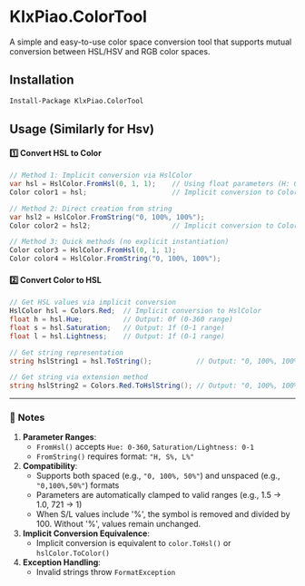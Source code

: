 ﻿# KlxPiao.ColorTool

A simple and easy-to-use color space conversion tool that supports mutual conversion between HSL/HSV and RGB color spaces.  

## Installation

```bash  
Install-Package KlxPiao.ColorTool  
```  

## Usage (Similarly for Hsv)

#### 1️⃣ **Convert HSL to Color**
```csharp
// Method 1: Implicit conversion via HslColor
var hsl = HslColor.FromHsl(0, 1, 1);    // Using float parameters (H: 0-360°, S/L: 0-1)
Color color1 = hsl;                     // Implicit conversion to Color

// Method 2: Direct creation from string
var hsl2 = HslColor.FromString("0, 100%, 100%"); 
Color color2 = hsl2;                    // Implicit conversion to Color

// Method 3: Quick methods (no explicit instantiation)
Color color3 = HslColor.FromHsl(0, 1, 1);
Color color4 = HslColor.FromString("0, 100%, 100%");
```

#### 2️⃣ **Convert Color to HSL**
```csharp
// Get HSL values via implicit conversion
HslColor hsl = Colors.Red;  // Implicit conversion to HslColor
float h = hsl.Hue;          // Output: 0f (0-360 range)
float s = hsl.Saturation;   // Output: 1f (0-1 range)
float l = hsl.Lightness;    // Output: 1f (0-1 range)

// Get string representation
string hslString1 = hsl.ToString();           // Output: "0, 100%, 100%"

// Get string via extension method
string hslString2 = Colors.Red.ToHslString(); // Output: "0, 100%, 100%"
```
---
### 📝 **Notes**
1. **Parameter Ranges**:
   - `FromHsl()` accepts `Hue: 0-360`, `Saturation/Lightness: 0-1`
   - `FromString()` requires format: `"H, S%, L%"`
2. **Compatibility**:
   - Supports both spaced (e.g., `"0, 100%, 50%"`) and unspaced (e.g., `"0,100%,50%"`) formats
   - Parameters are automatically clamped to valid ranges (e.g., 1.5 → 1.0, 721 → 1)
   - When S/L values include '%', the symbol is removed and divided by 100. Without '%', values remain unchanged.
3. **Implicit Conversion Equivalence**:
   - Implicit conversion is equivalent to `color.ToHsl()` or `hslColor.ToColor()`
4. **Exception Handling**:
   - Invalid strings throw `FormatException`